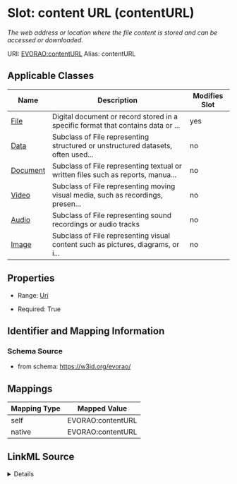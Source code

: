 

# Slot: content URL (contentURL) 


_The web address or location where the file content is stored and can be accessed or downloaded._





URI: [EVORAO:contentURL](https://w3id.org/evorao/contentURL)
Alias: contentURL

<!-- no inheritance hierarchy -->





## Applicable Classes

| Name | Description | Modifies Slot |
| --- | --- | --- |
| [File](File.md) | Digital document or record stored in a specific format that contains data or ... |  yes  |
| [Data](Data.md) | Subclass of File representing structured or unstructured datasets, often used... |  no  |
| [Document](Document.md) | Subclass of File representing textual or written files such as reports, manua... |  no  |
| [Video](Video.md) | Subclass of File representing moving visual media, such as recordings, presen... |  no  |
| [Audio](Audio.md) | Subclass of File representing sound recordings or audio tracks |  no  |
| [Image](Image.md) | Subclass of File representing visual content such as pictures, diagrams, or i... |  no  |







## Properties

* Range: [Uri](Uri.md)

* Required: True





## Identifier and Mapping Information







### Schema Source


* from schema: https://w3id.org/evorao/




## Mappings

| Mapping Type | Mapped Value |
| ---  | ---  |
| self | EVORAO:contentURL |
| native | EVORAO:contentURL |




## LinkML Source

<details>
```yaml
name: contentURL
description: The web address or location where the file content is stored and can
  be accessed or downloaded.
title: content URL
from_schema: https://w3id.org/evorao/
rank: 1000
alias: contentURL
domain_of:
- File
range: uri
required: true
multivalued: false

```
</details>